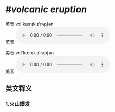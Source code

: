 # ***\#volcanic eruption*** 
英音 vɔl'kænɪk ɪ'rʌpʃən  
英音
<audio src="./media/volcanic eruption1.aac" controls="controls"></audio>

美音 vɑl'kænɪk ɪ'rʌpʃən  
美音
<audio src="./media/volcanic eruption2.aac" controls="controls"></audio>



  

英文释义
---
### 1.**火山爆发**  


